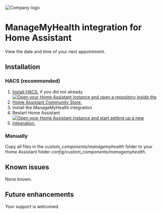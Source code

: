 ![Company logo](https://www.managemyhealth.co.nz/app/themes/mmh-child/assets/img/icons/logo-title-dark.svg)

# ManageMyHealth integration for Home Assistant
View the date and time of your next appointment.

## Installation
### HACS (recommended)
1. [Install HACS](https://hacs.xyz/docs/setup/download), if you did not already
2. [![Open your Home Assistant instance and open a repository inside the Home Assistant Community Store.](https://my.home-assistant.io/badges/hacs_repository.svg)](https://my.home-assistant.io/redirect/hacs_repository/?owner=codyc1515&repository=ha-managemyhealth&category=integration)
3. Install the ManageMyHealth integration
4. Restart Home Assistant
5. [![Open your Home Assistant instance and start setting up a new integration.](https://my.home-assistant.io/badges/config_flow_start.svg)](https://my.home-assistant.io/redirect/config_flow_start/?domain=managemyhealth)

### Manually
Copy all files in the *custom_components/managemyhealth* folder to your Home Assistant folder *config/custom_components/managemyhealth*.

## Known issues
None known.

## Future enhancements
Your support is welcomed.
